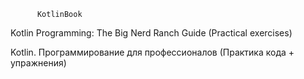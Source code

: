           KotlinBook
          
Kotlin Programming: The Big Nerd Ranch Guide (Practical exercises)

Kotlin. Программирование для профессионалов (Практика  кода + упражнения)